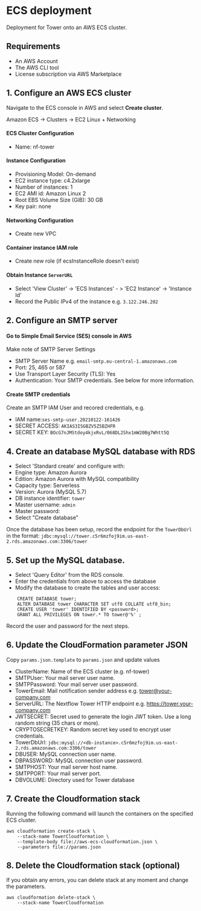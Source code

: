 # ECS deployment

Deployment for Tower onto an AWS ECS cluster. 

## Requirements

* An AWS Account
* The AWS CLI tool
* License subscription via AWS Marketplace

## 1. Configure an AWS ECS cluster

Navigate to the ECS console in AWS and select **Create cluster**.

Amazon ECS -> Clusters -> EC2 Linux + Networking

#### ECS Cluster Configuration

* Name: nf-tower

#### Instance Configuration

* Provisioning Model: On-demand
* EC2 instance type: c4.2xlarge
* Number of instances: 1
* EC2 AMI id: Amazon Linux 2
* Root EBS Volume Size (GiB): 30 GB
* Key pair: none


#### Networking Configuration

* Create new VPC


#### Container instance IAM role

* Create new role (if ecsInstanceRole doesn't exist)


#### Obtain Instance `ServerURL`

* Select 'View Cluster' -> 'ECS Instances' - > 'EC2 Instance' -> 'Instance Id'
* Record the Public IPv4 of the instance e.g. `3.122.246.202`


## 2. Configure an SMTP server

#### Go to Simple Email Service (SES) console in AWS

Make note of SMTP Server Settings

* SMTP Server Name e.g. `email-smtp.eu-central-1.amazonaws.com`
* Port: 25, 465 or 587
* Use Transport Layer Security (TLS): Yes
* Authentication: Your SMTP credentials. See below for more information.

#### Create SMTP credentials
Create an SMTP IAM User and recored credentials, e.g.
* IAM name:`ses-smtp-user.20210122-161426`
* SECRET ACCESS: `AKIAS3ISGBZV5Z5BZHFR`
* SECRET KEY: `BOcG7nJMStdoy4kjxRvL/068DL2Shx1mW20Bg7Whtt5Q`


## 4. Create an database MySQL database with RDS

* Select 'Standard create' and configure with:
* Engine type: Amazon Aurora
* Edition: Amazon Aurora with MySQL compatibility
* Capacity type: Serverless
* Version: Aurora (MySQL 5.7)
* DB instance identifier: `tower`
* Master username: `admin`
* Master password: <password>
* Select "Create database"

Once the database has been setup, record the endpoint for the `TowerDbUrl` in the format:
`jdbc:mysql://tower.c5r6mzfoj9im.us-east-2.rds.amazonaws.com:3306/tower`

## 5. Set up the MySQL database.

* Select 'Query Editor' from the RDS console.
* Enter the credentials from above to access the database
* Modify the database to create the tables and user access:

```
    CREATE DATABASE tower;
    ALTER DATABASE tower CHARACTER SET utf8 COLLATE utf8_bin;
    CREATE USER 'tower' IDENTIFIED BY <password>;    
    GRANT ALL PRIVILEGES ON tower.* TO tower@'%' ;
```
Record the user and password for the next steps.

## 6. Update the CloudFormation parameter JSON

Copy `params.json.template` to `params.json` and update values

* ClusterName: Name of the ECS cluster (e.g. nf-tower)
* SMTPUser: Your mail server user name.
* SMTPPassword: Your mail server user password.
* TowerEmail: Mail notification sender address e.g. tower@your-company.com
* ServerURL: The Nextflow Tower HTTP endpoint e.g. https://tower.your-company.com
* JWTSECRET: Secret used to generate the login JWT token. Use a long random string (35 chars or more).
* CRYPTOSECRETKEY: Random secret key used to encrypt user credentials.
* TowerDbUrl: `jdbc:mysql://<db-instance>.c5r6mzfoj9im.us-east-2.rds.amazonaws.com:3306/tower`
* DBUSER: MySQL connection user name.
* DBPASSWORD: MySQL connection user password.
* SMTPHOST: Your mail server host name.
* SMTPPORT: Your mail server port.
* DBVOLUME: Directory used for Tower database


## 7. Create the Cloudformation stack

Running the following command will launch the containers on the specified ECS cluster.

```
aws cloudformation create-stack \
    --stack-name TowerCloudformation \
    --template-body file://aws-ecs-cloudformation.json \
    --parameters file://params.json
```

## 8. Delete the Cloudformation stack (optional)

If you obtain any errors, you can delete stack at any moment and change the parameters.

```
aws cloudformation delete-stack \
    --stack-name TowerCloudformation
```
